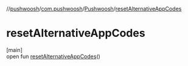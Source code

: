 //[pushwoosh](../../../index.md)/[com.pushwoosh](../index.md)/[Pushwoosh](index.md)/[resetAlternativeAppCodes](reset-alternative-app-codes.md)

# resetAlternativeAppCodes

[main]\
open fun [resetAlternativeAppCodes](reset-alternative-app-codes.md)()
